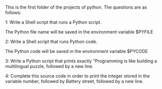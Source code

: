 This is the first folder of the projects of python. The questions are as follows:

1: Write a Shell script that runs a Python script.

The Python file name will be saved in the environment variable $PYFILE

2: Write a Shell script that runs Python code.

The Python code will be saved in the environment variable $PYCODE 

3: Write a Python script that prints exactly "Programming is like building a multilingual puzzle, followed by a new line.

4: Complete this source code in order to print the integer stored in the variable number, followed by Battery street, followed by a new line.
